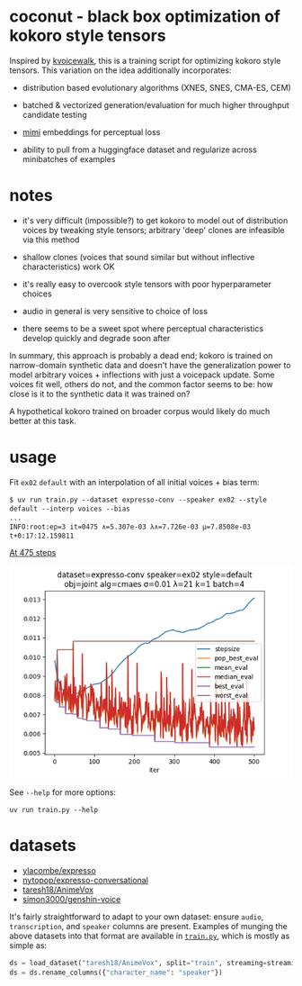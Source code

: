 # coconut - black box optimization of kokoro style tensors
Inspired by [kvoicewalk](https://github.com/RobViren/kvoicewalk), this is a training script for optimizing kokoro style tensors. This variation on the idea additionally incorporates:

- distribution based evolutionary algorithms (XNES, SNES, CMA-ES, CEM)

- batched & vectorized generation/evaluation for much higher throughput candidate testing

- [mimi](https://huggingface.co/kyutai/mimi) embeddings for perceptual loss

- ability to pull from a huggingface dataset and regularize across minibatches of examples

# notes
- it's very difficult (impossible?) to get kokoro to model out of distribution voices by tweaking style tensors; arbitrary 'deep' clones are infeasible via this method

- shallow clones (voices that sound similar but without inflective characteristics) work OK

- it's really easy to overcook style tensors with poor hyperparameter choices

- audio in general is very sensitive to choice of loss

- there seems to be a sweet spot where perceptual characteristics develop quickly and degrade soon after

In summary, this approach is probably a dead end; kokoro is trained on narrow-domain synthetic data and doesn't have the generalization power to model arbitrary voices + inflections with just a voicepack update. Some voices fit well, others do not, and the common factor seems to be: how close is it to the synthetic data it was trained on?

A hypothetical kokoro trained on broader corpus would likely do much better at this task.

# usage
Fit `ex02` `default` with an interpolation of all initial voices + bias term:

```shell
$ uv run train.py --dataset expresso-conv --speaker ex02 --style default --interp voices --bias
...
INFO:root:ep=3 it=0475 ∧=5.307e-03 λ∧=7.726e-03 μ=7.8508e-03 t+0:17:12.159811
```

[At 475 steps](samples/default-475.wav)

![Train plot](samples/default.png)

See `--help` for more options:

```shell
uv run train.py --help
```

# datasets
- [ylacombe/expresso](https://huggingface.co/datasets/ylacombe/expresso)
- [nytopop/expresso-conversational](https://huggingface.co/datasets/nytopop/expresso-conversational)
- [taresh18/AnimeVox](https://huggingface.co/datasets/taresh18/AnimeVox)
- [simon3000/genshin-voice](https://huggingface.co/datasets/simon3000/genshin-voice)

It's fairly straightforward to adapt to your own dataset: ensure `audio`, `transcription`, and `speaker` columns are present. Examples of munging the above datasets into that format are available in [`train.py`](train.py), which is mostly as simple as:

```python
ds = load_dataset("taresh18/AnimeVox", split="train", streaming=streaming)
ds = ds.rename_columns({"character_name": "speaker"})
```

